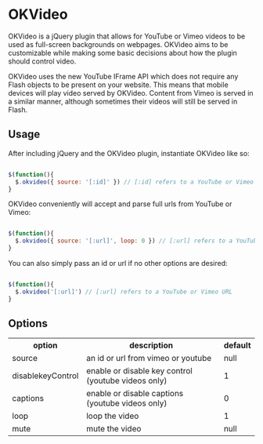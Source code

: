# OKVideo

OKVideo is a jQuery plugin that allows for YouTube or Vimeo videos to be used as full-screen backgrounds on webpages. OKVideo aims to be customizable while making some basic decisions about how the plugin should control video.

OKVideo uses the new YouTube IFrame API which does not require any Flash objects to be present on your website. This means that mobile devices will play video served by OKVideo. Content from Vimeo is served in a similar manner, although sometimes their videos will still be served in Flash.

## Usage

After including jQuery and the OKVideo plugin, instantiate OKVideo like so:

``` js

$(function(){
  $.okvideo({ source: '[:id]' }) // [:id] refers to a YouTube or Vimeo ID
}

```

OKVideo conveniently will accept and parse full urls from YouTube or Vimeo:

``` js

$(function(){
  $.okvideo({ source: '[:url]', loop: 0 }) // [:url] refers to a YouTube or Vimeo URL
}

```

You can also simply pass an id or url if no other options are desired:

``` js

$(function(){
  $.okvideo('[:url]') // [:url] refers to a YouTube or Vimeo URL
}

```


## Options

<table>
  <tbody>
    <tr>
      <th>option</th>
	  <th>description</th>
	  <th>default</th>
	</tr>
    <tr>
     <td>source</td>
	   <td>an id or url from vimeo or youtube</td>
	   <td>null</td>
	</tr>
    <tr>
      <td>disablekeyControl</td>
	   <td>enable or disable key control (youtube videos only)</td>
	   <td>1</td>
	</tr>
    <tr>
      <td>captions</td>
      <td>enable or disable captions (youtube videos only)</td>
	   <td>0</td>
	</tr>
    <tr>
      <td>loop</td>
  	  <td>loop the video</td>
	    <td>1</td>
	</tr>
    <tr>
      <td>mute</td>
  	  <td>mute the video</td>
	  <td>null</td>
	</tr>
</tbody>
</table>
